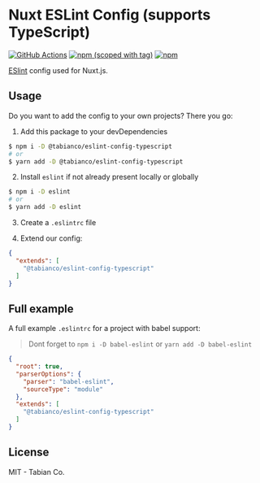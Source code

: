 # Nuxt ESLint Config (supports TypeScript)

[![GitHub Actions](https://github.com/tabianco/lint-configs/workflows/ci/badge.svg?branch=main)](https://github.com/tabianco/lint-configs/actions?query=workflow%3Aci)
[![npm (scoped with tag)](https://flat.badgen.net/npm/v/@tabianco/eslint-config-typescript)](https://npmjs.com/package/@tabianco/eslint-config-typescript)
[![npm](https://flat.badgen.net/npm/dt/@tabianco/eslint-config-typescript)](https://npmjs.com/package/@tabianco/eslint-config-typescript)

[ESlint](https://eslint.org/) config used for Nuxt.js.

## Usage

Do you want to add the config to your own projects? There you go:

1. Add this package to your devDependencies

```bash
$ npm i -D @tabianco/eslint-config-typescript
# or
$ yarn add -D @tabianco/eslint-config-typescript
```

2. Install `eslint` if not already present locally or globally

```bash
$ npm i -D eslint
# or
$ yarn add -D eslint
```

3. Create a `.eslintrc` file

4. Extend our config:

```json
{
  "extends": [
    "@tabianco/eslint-config-typescript"
  ]
}
```

## Full example

A full example `.eslintrc` for a project with babel support:
> Dont forget to `npm i -D babel-eslint` or `yarn add -D babel-eslint`

```json
{
  "root": true,
  "parserOptions": {
    "parser": "babel-eslint",
    "sourceType": "module"
  },
  "extends": [
    "@tabianco/eslint-config-typescript"
  ]
}
```

## License

MIT - Tabian Co.
